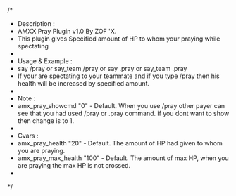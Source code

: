 /*
 * Description :
 * 	AMXX Pray Plugin v1.0 By ZOF 'X.
 * 	This plugin gives Specified amount of HP to whom your praying while spectating
 * 
 * Usage & Example :
 * 	say /pray or say_team /pray or say .pray or say_team .pray 
 *  If your are spectating to your teammate and if you type /pray then his health will be increased by specified amount.
 * 
 * Note :
 * 	amx_pray_showcmd "0" - Default. When you use /pray other payer can see that you had used /pray or .pray command. if you dont want to show then change is to 1.
 * 	
 * Cvars :
 * 	amx_pray_health "20" - Default. The amount of HP had given to whom you are praying.
 * 	amx_pray_max_health "100" - Default. The amount of max HP, when you are praying the max HP is not crossed.
 * 
 */

